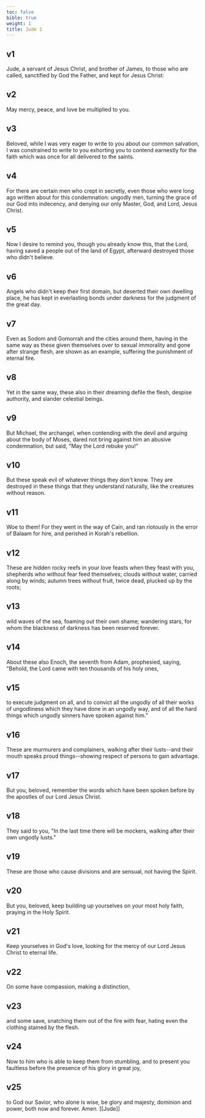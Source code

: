 ```yaml
---
toc: false
bible: true
weight: 1
title: Jude 1
---
```




## v1 
Jude, a servant of Jesus Christ, and brother of James, to those who are called, sanctified by God the Father, and kept for Jesus Christ: 

## v2 
May mercy, peace, and love be multiplied to you. 

## v3 
Beloved, while I was very eager to write to you about our common salvation, I was constrained to write to you exhorting you to contend earnestly for the faith which was once for all delivered to the saints. 

## v4 
For there are certain men who crept in secretly, even those who were long ago written about for this condemnation: ungodly men, turning the grace of our God into indecency, and denying our only Master, God, and Lord, Jesus Christ. 

## v5 
Now I desire to remind you, though you already know this, that the Lord, having saved a people out of the land of Egypt, afterward destroyed those who didn't believe. 

## v6 
Angels who didn't keep their first domain, but deserted their own dwelling place, he has kept in everlasting bonds under darkness for the judgment of the great day. 

## v7 
Even as Sodom and Gomorrah and the cities around them, having in the same way as these given themselves over to sexual immorality and gone after strange flesh, are shown as an example, suffering the punishment of eternal fire. 

## v8 
Yet in the same way, these also in their dreaming defile the flesh, despise authority, and slander celestial beings. 

## v9 
But Michael, the archangel, when contending with the devil and arguing about the body of Moses, dared not bring against him an abusive condemnation, but said, "May the Lord rebuke you!" 

## v10 
But these speak evil of whatever things they don't know. They are destroyed in these things that they understand naturally, like the creatures without reason. 

## v11 
Woe to them! For they went in the way of Cain, and ran riotously in the error of Balaam for hire, and perished in Korah's rebellion. 

## v12 
These are hidden rocky reefs in your love feasts when they feast with you, shepherds who without fear feed themselves; clouds without water, carried along by winds; autumn trees without fruit, twice dead, plucked up by the roots; 

## v13 
wild waves of the sea, foaming out their own shame; wandering stars, for whom the blackness of darkness has been reserved forever. 

## v14 
About these also Enoch, the seventh from Adam, prophesied, saying, "Behold, the Lord came with ten thousands of his holy ones, 

## v15 
to execute judgment on all, and to convict all the ungodly of all their works of ungodliness which they have done in an ungodly way, and of all the hard things which ungodly sinners have spoken against him." 

## v16 
These are murmurers and complainers, walking after their lusts--and their mouth speaks proud things--showing respect of persons to gain advantage. 

## v17 
But you, beloved, remember the words which have been spoken before by the apostles of our Lord Jesus Christ. 

## v18 
They said to you, "In the last time there will be mockers, walking after their own ungodly lusts." 

## v19 
These are those who cause divisions and are sensual, not having the Spirit. 

## v20 
But you, beloved, keep building up yourselves on your most holy faith, praying in the Holy Spirit. 

## v21 
Keep yourselves in God's love, looking for the mercy of our Lord Jesus Christ to eternal life. 

## v22 
On some have compassion, making a distinction, 

## v23 
and some save, snatching them out of the fire with fear, hating even the clothing stained by the flesh. 

## v24 
Now to him who is able to keep them from stumbling, and to present you faultless before the presence of his glory in great joy, 

## v25 
to God our Savior, who alone is wise, be glory and majesty, dominion and power, both now and forever. Amen.
[[Jude]]
